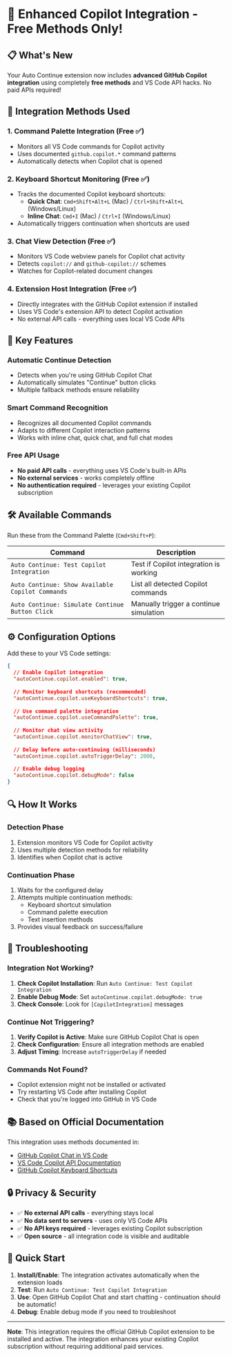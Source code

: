 # 🚀 Enhanced Copilot Integration - Free Methods Only!

## 📋 What's New

Your Auto Continue extension now includes **advanced GitHub Copilot integration** using completely **free methods** and VS Code API hacks. No paid APIs required!

## 🔧 Integration Methods Used

### 1. **Command Palette Integration** (Free ✅)
- Monitors all VS Code commands for Copilot activity
- Uses documented `github.copilot.*` command patterns
- Automatically detects when Copilot chat is opened

### 2. **Keyboard Shortcut Monitoring** (Free ✅)
- Tracks the documented Copilot keyboard shortcuts:
  - **Quick Chat**: `Cmd+Shift+Alt+L` (Mac) / `Ctrl+Shift+Alt+L` (Windows/Linux)  
  - **Inline Chat**: `Cmd+I` (Mac) / `Ctrl+I` (Windows/Linux)
- Automatically triggers continuation when shortcuts are used

### 3. **Chat View Detection** (Free ✅)
- Monitors VS Code webview panels for Copilot chat activity
- Detects `copilot://` and `github-copilot://` schemes
- Watches for Copilot-related document changes

### 4. **Extension Host Integration** (Free ✅)
- Directly integrates with the GitHub Copilot extension if installed
- Uses VS Code's extension API to detect Copilot activation
- No external API calls - everything uses local VS Code APIs

## 🎯 Key Features

### **Automatic Continue Detection**
- Detects when you're using GitHub Copilot Chat
- Automatically simulates "Continue" button clicks
- Multiple fallback methods ensure reliability

### **Smart Command Recognition**
- Recognizes all documented Copilot commands
- Adapts to different Copilot interaction patterns
- Works with inline chat, quick chat, and full chat modes

### **Free API Usage**
- **No paid API calls** - everything uses VS Code's built-in APIs
- **No external services** - works completely offline
- **No authentication required** - leverages your existing Copilot subscription

## 🛠️ Available Commands

Run these from the Command Palette (`Cmd+Shift+P`):

| Command | Description |
|---------|-------------|
| `Auto Continue: Test Copilot Integration` | Test if Copilot integration is working |
| `Auto Continue: Show Available Copilot Commands` | List all detected Copilot commands |
| `Auto Continue: Simulate Continue Button Click` | Manually trigger a continue simulation |

## ⚙️ Configuration Options

Add these to your VS Code settings:

```json
{
  // Enable Copilot integration
  "autoContinue.copilot.enabled": true,
  
  // Monitor keyboard shortcuts (recommended)
  "autoContinue.copilot.useKeyboardShortcuts": true,
  
  // Use command palette integration
  "autoContinue.copilot.useCommandPalette": true,
  
  // Monitor chat view activity
  "autoContinue.copilot.monitorChatView": true,
  
  // Delay before auto-continuing (milliseconds)
  "autoContinue.copilot.autoTriggerDelay": 2000,
  
  // Enable debug logging
  "autoContinue.copilot.debugMode": false
}
```

## 🔍 How It Works

### **Detection Phase**
1. Extension monitors VS Code for Copilot activity
2. Uses multiple detection methods for reliability
3. Identifies when Copilot chat is active

### **Continuation Phase**
1. Waits for the configured delay
2. Attempts multiple continuation methods:
   - Keyboard shortcut simulation
   - Command palette execution
   - Text insertion methods
3. Provides visual feedback on success/failure

## 🐛 Troubleshooting

### **Integration Not Working?**
1. **Check Copilot Installation**: Run `Auto Continue: Test Copilot Integration`
2. **Enable Debug Mode**: Set `autoContinue.copilot.debugMode: true`
3. **Check Console**: Look for `[CopilotIntegration]` messages

### **Continue Not Triggering?**
1. **Verify Copilot is Active**: Make sure GitHub Copilot Chat is open
2. **Check Configuration**: Ensure all integration methods are enabled
3. **Adjust Timing**: Increase `autoTriggerDelay` if needed

### **Commands Not Found?**
- Copilot extension might not be installed or activated
- Try restarting VS Code after installing Copilot
- Check that you're logged into GitHub in VS Code

## 📚 Based on Official Documentation

This integration uses methods documented in:
- [GitHub Copilot Chat in VS Code](https://docs.github.com/en/copilot/how-tos/chat/asking-github-copilot-questions-in-your-ide?tool=vscode)
- [VS Code Copilot API Documentation](https://code.visualstudio.com/docs/copilot/copilot-chat)
- [GitHub Copilot Keyboard Shortcuts](https://docs.github.com/en/copilot/reference/keyboard-shortcuts-for-github-copilot-in-the-ide)

## 🔒 Privacy & Security

- ✅ **No external API calls** - everything stays local
- ✅ **No data sent to servers** - uses only VS Code APIs  
- ✅ **No API keys required** - leverages existing Copilot subscription
- ✅ **Open source** - all integration code is visible and auditable

## 🚀 Quick Start

1. **Install/Enable**: The integration activates automatically when the extension loads
2. **Test**: Run `Auto Continue: Test Copilot Integration` 
3. **Use**: Open GitHub Copilot Chat and start chatting - continuation should be automatic!
4. **Debug**: Enable debug mode if you need to troubleshoot

---

**Note**: This integration requires the official GitHub Copilot extension to be installed and active. The integration enhances your existing Copilot subscription without requiring additional paid services.
